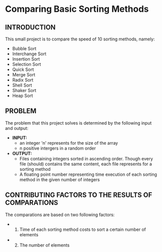 # Comparing Basic Sorting Methods
<a name="intro"></a>
## **INTRODUCTION**
This small project is to compare the speed of 10 sorting methods, namely: 
*    Bubble Sort 
*    Interchange Sort
*    Insertion Sort
*    Selection Sort
*    Quick Sort
*    Merge Sort
*    Radix Sort
*    Shell Sort
*    Shaker Sort 
*    Heap Sort 

<a name="problem"></a>
## **PROBLEM**
The problem that this project solves is determined by the following input and output:
*    **INPUT:** 
        + an integer 'n' represents for the size of the array
        + n positive intergers in a random order
*    **OUTPUT:**
        + Files containing integers sorted in ascending order. 
            Though every file (should) contains the same content, each file represents for a sorting method
        + A floating point number representing time execution of each sorting method in the given number of integers

<a name="factors"></a>
## CONTRIBUTING FACTORS TO THE RESULTS OF COMPARATIONS    
The comparations are based on two following factors: 
+    1. Time of each sorting method costs to sort a certain number of elements 
+    2. The number of elements